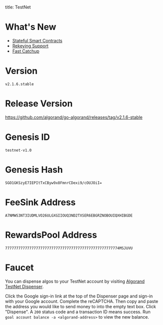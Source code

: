 title: TestNet

# What's New

- [Stateful Smart Contracts](../../../features/asc1/stateful/)
- [Rekeying Support](../../../features/accounts/rekey/)
- [Fast Catchup](../../../run-a-node/setup/install/#sync-node-network-using-fast-catchup)
  
# Version
`v2.1.6.stable`

# Release Version
https://github.com/algorand/go-algorand/releases/tag/v2.1.6-stable

# Genesis ID
`testnet-v1.0`

# Genesis Hash
`SGO1GKSzyE7IEPItTxCByw9x8FmnrCDexi9/cOUJOiI=`

# FeeSink Address
`A7NMWS3NT3IUDMLVO26ULGXGIIOUQ3ND2TXSER6EBGRZNOBOUIQXHIBGDE`

# RewardsPool Address
`7777777777777777777777777777777777777777777777777774MSJUVU`

# Faucet

You can dispense algos to your TestNet account by visiting [Algorand TestNet Dispenser](https://bank.testnet.algorand.network/).

Click the Google sign-in link at the top of the Dispenser page and sign-in with your Google account. Complete the reCAPTCHA. Then copy and paste the address you would like to send money to into the empty text box. Click "Dispense". A `200` status code and a transaction ID means success. Run `goal account balance -a <algorand-address>` to view the new balance.
